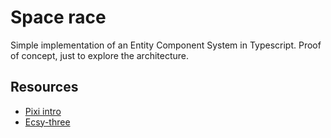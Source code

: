# Space race

Simple implementation of an Entity Component System in Typescript. Proof of concept,
just to explore the architecture.

## Resources

- [Pixi intro](https://github.com/kittykatattack/learningPixi/blob/master/README.md)
- [Ecsy-three](https://github.com/ecsyjs/ecsy-three)

